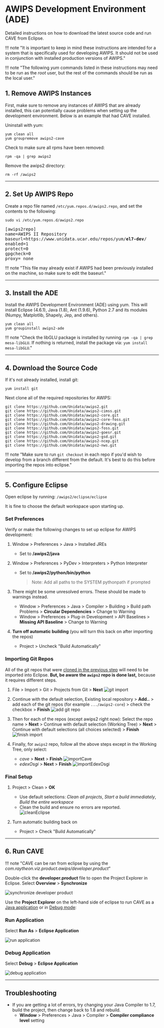 # AWIPS Development Environment (ADE)

Detailed instructions on how to download the latest source code and run CAVE from Eclipse.

!!! note  "It is important to keep in mind these instructions are intended for a system that is specifically used for developing AWIPS.  It should not be used in conjunction with installed production versions of AWIPS."

!!! note "The following *yum* commands listed in these instructions may need to be run as the *root* user, but the rest of the commands should be run as the local user."

## 1. Remove AWIPS Instances

First, make sure to remove any instances of AWIPS that are already installed, this can potentially cause problems when setting up the development environment.  Below is an example that had CAVE installed.

Uninstall with yum:

    yum clean all
    yum groupremove awips2-cave
          
Check to make sure all rpms have been removed:
      
    rpm -qa | grep awips2
            
Remove the awips2 directory:
          
    rm -rf /awips2
        
---        

## 2. Set Up AWIPS Repo

Create a repo file named `/etc/yum.repos.d/awips2.repo`, and set the contents to the following:

    sudo vi /etc/yum.repos.d/awips2.repo

<pre>
[awips2repo]
name=AWIPS II Repository
baseurl=https://www.unidata.ucar.edu/repos/yum/<b>el7-dev</b>/
enabled=1
protect=0
gpgcheck=0
proxy=_none_
</pre>

!!! note "This file may already exist if AWIPS had been previously installed on the machine, so make sure to edit the baseurl."
        
---

## 3. Install the ADE

Install the AWIPS Development Environment (ADE) using yum.  This will install Eclipse (4.6.1), Java (1.8), Ant (1.9.6), Python 2.7 and its modules (Numpy, Matplotlib, Shapely, Jep, and others). 

    yum clean all
    yum groupinstall awips2-ade

!!! note "Check the libGLU package is installed by running `rpm -qa | grep mesa-libGLU`.  If nothing is returned, install the package via: `yum install mesa-libGLU`."

---

## 4. Download the Source Code

If it's not already installed, install git:
    
    yum install git
    
Next clone all of the required repositories for AWIPS:
    
    git clone https://github.com/Unidata/awips2.git
    git clone https://github.com/Unidata/awips2-cimss.git
    git clone https://github.com/Unidata/awips2-core.git
    git clone https://github.com/Unidata/awips2-core-foss.git
    git clone https://github.com/Unidata/awips2-drawing.git
    git clone https://github.com/Unidata/awips2-foss.git
    git clone https://github.com/Unidata/awips2-goesr.git
    git clone https://github.com/Unidata/awips2-gsd.git
    git clone https://github.com/Unidata/awips2-ncep.git
    git clone https://github.com/Unidata/awips2-nws.git
    
!!! note "Make sure to run `git checkout` in each repo if you'd wish to develop from a branch different from the default.  It's best to do this before importing the repos into eclipse."

---

## 5. Configure Eclipse

Open eclipse by running: `/awips2/eclipse/eclipse`

It is fine to choose the default workspace upon starting up.

### Set Preferences

Verify or make the following changes to set up eclipse for AWIPS development:

1. Window > Preferences > Java > Installed JREs
    
     * Set to **/awips2/java**

1. Window > Preferences > PyDev > Interpreters > Python Interpreter

      * Set to **/awips2/python/bin/python**
    
        > Note: Add all paths to the SYSTEM pythonpath if prompted
    
1. There might be some unresolved errors.  These should be made to warnings instead.

      * Window > Preferences > Java > Compiler > Building > Build path Problems > **Circular Dependencies** > Change to Warning
      * Window > Preferences > Plug-in Development > API Baselines > **Missing API Baseline** > Change to Warning
    
1. **Turn off automatic building** (you will turn this back on after importing the repos)
    
      * Project > Uncheck "Build Automatically"

### Importing Git Repos

All of the git repos that were [cloned in the previous step](#4-download-the-source-code) will need to be imported into Eclipse.  **But, be aware the `awips2` repo is done last,** because it requires different steps.

1. File > Import > Git > Projects from Git > **Next**
  ![git import](../images/gitImport1.png)
  
1. Continue with the default selection, Existing local repository > **Add..** > add each of the git repos (for example `.../awips2-core`) > check the checkbox > **Finish**
  ![add git repo](../images/gitImport2.png)
  
1. Then for each of the repos (except awips2 right now):
Select the repo name > **Next** > Continue with default selection (Working Tree) > **Next** > Continue with default selections (all choices selected) > **Finish**
  ![finish import](../images/gitImport3.png)
  
1. Finally, for `awips2` repo, follow all the above steps except in the Working Tree, only select:
    * *cave* > **Next** > **Finish**
      ![importCave](../images/gitImportCave.png)
    * *edexOsgi* > **Next** > **Finish**
      ![importEdexOsgi](../images/gitImportEdexOsgi.png)

### Final Setup

1. Project > Clean > **OK**
     * Use default selections: *Clean all projects*, *Start a build immediately*, *Build the entire workspace*
     * Clean the build and ensure no errors are reported.  
      ![cleanEclipse](../images/cleanEclipse.png)
    
1. Turn automatic building back on
      * Project > Check "Build Automatically"
    
---

## 6. Run CAVE
    
!!! note "CAVE can be ran from eclipse by using the *com.raytheon.viz.product.awips/developer.product*"

Double-click the **developer.product** file to open the Project Explorer in Eclipse.  Select **Overview** > **Synchronize**

![synchronize developer product](../images/synchronizeDeveloperProduct.png)

Use the **Project Explorer** on the left-hand side of eclipse to run CAVE as a [Java application](#run-application) or in [Debug mode](#debug-application):

### Run Application

Select **Run As** > **Eclipse Application**

![run application](../images/runApplication.png)

### Debug Application

Select **Debug** > **Eclipse Application**
 
![debug application](../images/debugApplication.png)

---

## Troubleshooting

* If you are getting a lot of errors, try changing your Java Compiler to 1.7, build the project, then change back to 1.8 and rebuild.
    * **Window** > Preferences > Java > Compiler > **Compiler compliance level** setting
